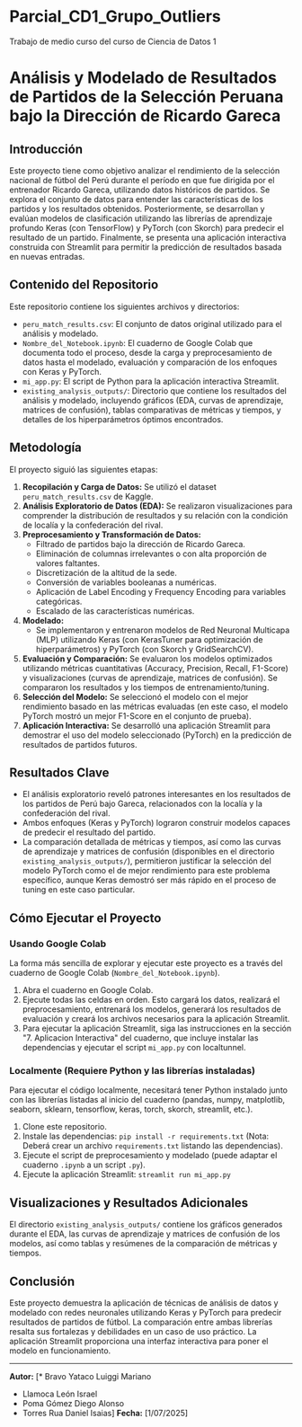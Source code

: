 # Parcial_CD1_Grupo_Outliers
Trabajo de medio curso del curso de Ciencia de Datos 1
# Análisis y Modelado de Resultados de Partidos de la Selección Peruana bajo la Dirección de Ricardo Gareca

## Introducción

Este proyecto tiene como objetivo analizar el rendimiento de la selección nacional de fútbol del Perú durante el período en que fue dirigida por el entrenador Ricardo Gareca, utilizando datos históricos de partidos. Se explora el conjunto de datos para entender las características de los partidos y los resultados obtenidos. Posteriormente, se desarrollan y evalúan modelos de clasificación utilizando las librerías de aprendizaje profundo Keras (con TensorFlow) y PyTorch (con Skorch) para predecir el resultado de un partido. Finalmente, se presenta una aplicación interactiva construida con Streamlit para permitir la predicción de resultados basada en nuevas entradas.

## Contenido del Repositorio

Este repositorio contiene los siguientes archivos y directorios:

-   `peru_match_results.csv`: El conjunto de datos original utilizado para el análisis y modelado.
-   `Nombre_del_Notebook.ipynb`: El cuaderno de Google Colab que documenta todo el proceso, desde la carga y preprocesamiento de datos hasta el modelado, evaluación y comparación de los enfoques con Keras y PyTorch.
-   `mi_app.py`: El script de Python para la aplicación interactiva Streamlit.
-   `existing_analysis_outputs/`: Directorio que contiene los resultados del análisis y modelado, incluyendo gráficos (EDA, curvas de aprendizaje, matrices de confusión), tablas comparativas de métricas y tiempos, y detalles de los hiperparámetros óptimos encontrados.

## Metodología

El proyecto siguió las siguientes etapas:

1.  **Recopilación y Carga de Datos:** Se utilizó el dataset `peru_match_results.csv` de Kaggle.
2.  **Análisis Exploratorio de Datos (EDA):** Se realizaron visualizaciones para comprender la distribución de resultados y su relación con la condición de localía y la confederación del rival.
3.  **Preprocesamiento y Transformación de Datos:**
    *   Filtrado de partidos bajo la dirección de Ricardo Gareca.
    *   Eliminación de columnas irrelevantes o con alta proporción de valores faltantes.
    *   Discretización de la altitud de la sede.
    *   Conversión de variables booleanas a numéricas.
    *   Aplicación de Label Encoding y Frequency Encoding para variables categóricas.
    *   Escalado de las características numéricas.
4.  **Modelado:**
    *   Se implementaron y entrenaron modelos de Red Neuronal Multicapa (MLP) utilizando Keras (con KerasTuner para optimización de hiperparámetros) y PyTorch (con Skorch y GridSearchCV).
5.  **Evaluación y Comparación:** Se evaluaron los modelos optimizados utilizando métricas cuantitativas (Accuracy, Precision, Recall, F1-Score) y visualizaciones (curvas de aprendizaje, matrices de confusión). Se compararon los resultados y los tiempos de entrenamiento/tuning.
6.  **Selección del Modelo:** Se seleccionó el modelo con el mejor rendimiento basado en las métricas evaluadas (en este caso, el modelo PyTorch mostró un mejor F1-Score en el conjunto de prueba).
7.  **Aplicación Interactiva:** Se desarrolló una aplicación Streamlit para demostrar el uso del modelo seleccionado (PyTorch) en la predicción de resultados de partidos futuros.

## Resultados Clave

-   El análisis exploratorio reveló patrones interesantes en los resultados de los partidos de Perú bajo Gareca, relacionados con la localía y la confederación del rival.
-   Ambos enfoques (Keras y PyTorch) lograron construir modelos capaces de predecir el resultado del partido.
-   La comparación detallada de métricas y tiempos, así como las curvas de aprendizaje y matrices de confusión (disponibles en el directorio `existing_analysis_outputs/`), permitieron justificar la selección del modelo PyTorch como el de mejor rendimiento para este problema específico, aunque Keras demostró ser más rápido en el proceso de tuning en este caso particular.

## Cómo Ejecutar el Proyecto

### Usando Google Colab

La forma más sencilla de explorar y ejecutar este proyecto es a través del cuaderno de Google Colab (`Nombre_del_Notebook.ipynb`).

1.  Abra el cuaderno en Google Colab.
2.  Ejecute todas las celdas en orden. Esto cargará los datos, realizará el preprocesamiento, entrenará los modelos, generará los resultados de evaluación y creará los archivos necesarios para la aplicación Streamlit.
3.  Para ejecutar la aplicación Streamlit, siga las instrucciones en la sección "7. Aplicacion Interactiva" del cuaderno, que incluye instalar las dependencias y ejecutar el script `mi_app.py` con localtunnel.

### Localmente (Requiere Python y las librerías instaladas)

Para ejecutar el código localmente, necesitará tener Python instalado junto con las librerías listadas al inicio del cuaderno (pandas, numpy, matplotlib, seaborn, sklearn, tensorflow, keras, torch, skorch, streamlit, etc.).

1.  Clone este repositorio.
2.  Instale las dependencias: `pip install -r requirements.txt` (Nota: Deberá crear un archivo `requirements.txt` listando las dependencias).
3.  Ejecute el script de preprocesamiento y modelado (puede adaptar el cuaderno `.ipynb` a un script `.py`).
4.  Ejecute la aplicación Streamlit: `streamlit run mi_app.py`

## Visualizaciones y Resultados Adicionales

El directorio `existing_analysis_outputs/` contiene los gráficos generados durante el EDA, las curvas de aprendizaje y matrices de confusión de los modelos, así como tablas y resúmenes de la comparación de métricas y tiempos.

## Conclusión

Este proyecto demuestra la aplicación de técnicas de análisis de datos y modelado con redes neuronales utilizando Keras y PyTorch para predecir resultados de partidos de fútbol. La comparación entre ambas librerías resalta sus fortalezas y debilidades en un caso de uso práctico. La aplicación Streamlit proporciona una interfaz interactiva para poner el modelo en funcionamiento.

---

**Autor:** [* Bravo Yataco Luiggi Mariano
* Llamoca León Israel
* Poma Gómez Diego Alonso
* Torres Rua Daniel Isaias]
**Fecha:** [1/07/2025]
